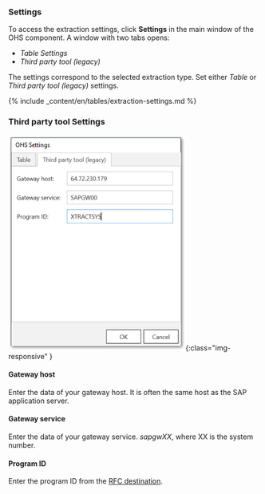 ### Settings

To access the extraction settings, click **Settings** in the main window of the OHS component. A window with two tabs opens: <br>
- *Table Settings* 
- *Third party tool (legacy)*

The settings correspond to the selected extraction type. Set either *Table* or *Third party tool (legacy)* settings.

{% include _content/en/tables/extraction-settings.md  %}

### Third party tool Settings

![OHS-Search-002](/img/content/xis/ohs-tpt-settings.png){:class="img-responsive" }

#### Gateway host
Enter the data of your gateway host. It is often the same host as the SAP application server.

#### Gateway service
Enter the data of your gateway service. *sapgwXX*, where XX is the system number.

#### Program ID 
Enter the program ID from the [RFC destination](https://kb.theobald-software.com/general/maintaining-rfc-destinations).

